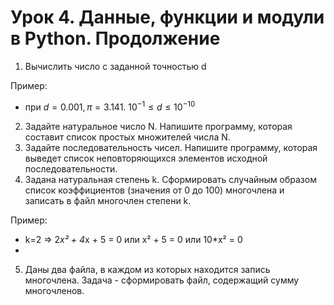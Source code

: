 # Урок 4. Данные, функции и модули в Python. Продолжение

1. Вычислить число c заданной точностью d

Пример:

- при $d = 0.001, π = 3.141.$    $10^{-1} ≤ d ≤10^{-10}$
2. Задайте натуральное число N. Напишите программу, которая составит список простых множителей числа N.
3. Задайте последовательность чисел. Напишите программу, которая выведет список неповторяющихся элементов исходной последовательности.
4. Задана натуральная степень k. Сформировать случайным образом список коэффициентов (значения от 0 до 100) многочлена и записать в файл многочлен степени k.

Пример:

- k=2 => 2*x² + 4*x + 5 = 0 или x² + 5 = 0 или 10*x² = 0
- 
5. Даны два файла, в каждом из которых находится запись многочлена. Задача - сформировать файл, содержащий сумму многочленов.
